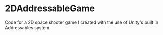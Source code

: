# 2DAddressableGame
Code for a 2D space shooter game I created with the use of Unity's built in Addressables system
